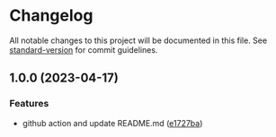# Changelog

All notable changes to this project will be documented in this file. See [standard-version](https://github.com/conventional-changelog/standard-version) for commit guidelines.

## 1.0.0 (2023-04-17)


### Features

* github action and update README.md ([e1727ba](https://github.com/dantio/pgaf-citus/commit/e1727baaf3cd4000a0e2254f01c00ca920be7ad8))
